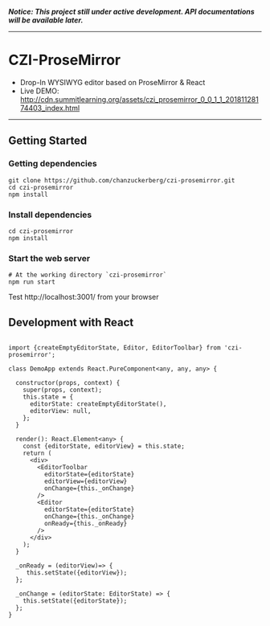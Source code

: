 
***Notice: This project still under active development. API documentations will be available later.***

---

# CZI-ProseMirror

+ Drop-In WYSIWYG editor based on ProseMirror & React
+ Live DEMO: http://cdn.summitlearning.org/assets/czi_prosemirror_0_0_1_1_20181128174403_index.html

---

## Getting Started

### Getting dependencies

```
git clone https://github.com/chanzuckerberg/czi-prosemirror.git
cd czi-prosemirror
npm install
```


### Install dependencies
```
cd czi-prosemirror
npm install
```

### Start the web server

```
# At the working directory `czi-prosemirror`
npm run start
```
Test http://localhost:3001/ from your browser

## Development with React

```

import {createEmptyEditorState, Editor, EditorToolbar} from 'czi-prosemirror';

class DemoApp extends React.PureComponent<any, any, any> {

  constructor(props, context) {
    super(props, context);
    this.state = {
      editorState: createEmptyEditorState(),
      editorView: null,
    };
  }

  render(): React.Element<any> {
    const {editorState, editorView} = this.state;
    return (
      <div>
        <EditorToolbar
          editorState={editorState}
          editorView={editorView}
          onChange={this._onChange}
        />
        <Editor
          editorState={editorState}
          onChange={this._onChange}
          onReady={this._onReady}
        />
      </div>
    );
  }

  _onReady = (editorView)=> {
     this.setState({editorView});
  };

  _onChange = (editorState: EditorState) => {
    this.setState({editorState});
  };
}
```
